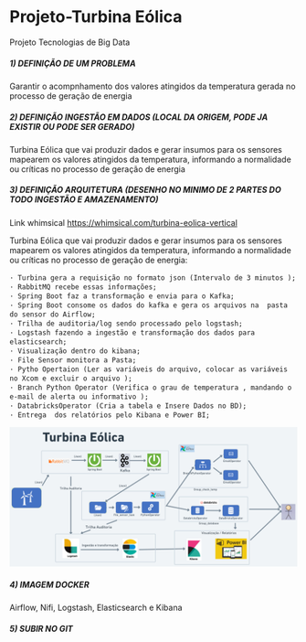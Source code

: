 # Projeto-Turbina Eólica

 Projeto Tecnologias de Big Data

##### 1) DEFINIÇÃO DE UM PROBLEMA 

  Garantir o acompnhamento dos valores atingidos da temperatura gerada no processo de geração de energia

##### 2) DEFINIÇÃO INGESTÃO EM DADOS (LOCAL DA ORIGEM, PODE JA EXISTIR OU PODE SER GERADO)
 
  Turbina Eólica que vai produzir dados e gerar insumos para os sensores mapearem os valores atingidos da temperatura, informando a normalidade ou críticas no processo de geração de energia

##### 3) DEFINIÇÃO ARQUITETURA (DESENHO NO MINIMO DE 2 PARTES DO TODO INGESTÃO E AMAZENAMENTO)
  <p> Link whimsical <a href="https://whimsical.com/turbina-eolica-vertical-HapdrJPBcaozePY3FjXv25">https://whimsical.com/turbina-eolica-vertical</a></p>


  <p>Turbina Eólica que vai produzir dados e gerar insumos para os sensores mapearem os valores atingidos da temperatura, informando a normalidade ou críticas no processo de geração de energia:</p>

    · Turbina gera a requisição no formato json (Intervalo de 3 minutos );
    · RabbitMQ recebe essas informações; 
    · Spring Boot faz a transformação e envia para o Kafka;
    · Spring Boot consome os dados do kafka e gera os arquivos na  pasta do sensor do Airflow; 
    · Trilha de auditoria/log sendo processado pelo logstash;
    · Logstash fazendo a ingestão e transformação dos dados para elasticsearch;
    · Visualização dentro do kibana;
    · File Sensor monitora a Pasta;
    · Pytho Opertaion (Ler as variáveis do arquivo, colocar as variáveis no Xcom e excluir o arquivo ); 
    · Branch Python Operator (Verifica o grau de temperatura , mandando o e-mail de alerta ou informativo );
    · DatabricksOperator (Cria a tabela e Insere Dados no BD);
    · Entrega  dos relatórios pelo Kibana e Power BI;


![image](src/assets/to_readme/TURBINA_EOLICA_V4.png)

 ##### 4) IMAGEM DOCKER 

Airflow,
Nifi,
Logstash,
Elasticsearch e 
Kibana

##### 5) SUBIR NO GIT
